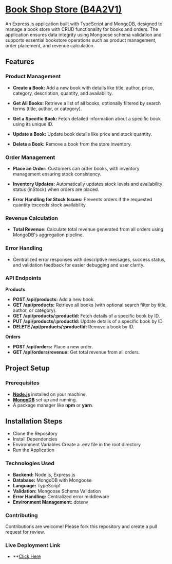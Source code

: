 # **<ins>Book Shop Store (B4A2V1)</ins>**

An Express.js application built with TypeScript and MongoDB, designed to manage a book store with CRUD functionality for books and orders. The application ensures data integrity using Mongoose schema validation and supports essential bookstore operations such as product management, order placement, and revenue calculation.

## **Features**

### **Product Management**

- **Create a Book:** Add a new book with details like title, author, price, category, description, quantity, and availability.

- **Get All Books:** Retrieve a list of all books, optionally filtered by search terms (title, author, or category).

- **Get a Specific Book:** Fetch detailed information about a specific book using its unique ID.

- **Update a Book:** Update book details like price and stock quantity.

- **Delete a Book:** Remove a book from the store inventory.

### **Order Management**

- **Place an Order:** Customers can order books, with inventory management ensuring stock consistency.

- **Inventory Updates:** Automatically updates stock levels and availability status (inStock) when orders are placed.

- **Error Handling for Stock Issues:** Prevents orders if the requested quantity exceeds stock availability.

### **Revenue Calculation**

- **Total Revenue:** Calculate total revenue generated from all orders using MongoDB's aggregation pipeline.

### **Error Handling**

- Centralized error responses with descriptive messages, success status, and validation feedback for easier debugging and user clarity.

### **API Endpoints**

**Products**

- **POST /api/products:** Add a new book.
- **GET /api/products:** Retrieve all books (with optional search filter by title, author, or category).
- **GET /api/products/:productId:** Fetch details of a specific book by ID.
- **PUT /api/products/:productId:** Update details of a specific book by ID.
- **DELETE /api/products/:productId:** Remove a book by ID.

**Orders**

- **POST /api/orders:** Place a new order.
- **GET /api/orders/revenue:** Get total revenue from all orders.

## **Project Setup**

### **Prerequisites**

- **[Node.js](targetURL 'https://nodejs.org/en')** installed on your machine.
- **[MongoDB](targetURL 'https://www.mongodb.com/')** set up and running.
- A package manager like **npm** or **yarn**.

## **Installation Steps**

- Clone the Repository
- Install Dependencies
- Environment Variables Create a .env file in the root directory
- Run the Application

### **Technologies Used**

- **Backend:** Node.js, Express.js
- **Database:** MongoDB with Mongoose
- **Language:** TypeScript
- **Validation:** Mongoose Schema Validation
- **Error Handling:** Centralized error middleware
- **Environment Management:** dotenv

### **Contributing**

Contributions are welcome! Please fork this repository and create a pull request for review.

### **Live Deployment Link**

- \*\*[Click Here](targetURL 'batch4-assignment-2.vercel.app')
